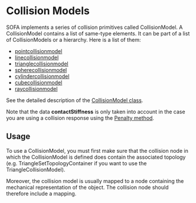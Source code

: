 Collision Models
================

SOFA implements a series of collision primitives called CollisionModel. A CollisionModel contains a list of same-type elements. It can be part of a list of CollisionModels or a hierarchy. Here is a list of them:

- [pointcollisionmodel](./../PointCollisionModel)
- [linecollisionmodel](./../LineCollisionModel)
- [trianglecollisionmodel](./../TriangleCollisionModel)
- [spherecollisionmodel](./../SphereCollisionModel)
- [cylindercollisionmodel](./../CylinderCollisionModel)
- [cubecollisionmodel](./../CubeCollisionModel)
- [raycollisionmodel](./../RayCollisionModel)

See the detailed description of the [CollisionModel class](https://www.sofa-framework.org/api/master/sofa/html/classsofa_1_1core_1_1_collision_model.html).

Note that the data **contactStiffness** is only taken into account in the case you are using a collision response using the [Penalty method](../../../../simulation-principles/multi-model-representation/collision/#collision-response).



Usage
-----

To use a CollisionModel, you must first make sure that the collision node in which the CollisionModel is defined does contain the associated topology (e.g. TriangleSetTopologyContainer if you want to use the TriangleCollisionModel).

Moreover, the collision model is usually mapped to a node containing the mechanical representation of the object. The collision node should therefore include a mapping.

